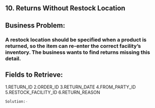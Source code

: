## 10. Returns Without Restock Location
## Business Problem:
### A restock location should be specified when a product is returned, so the item can re-enter the correct facility’s inventory. The business wants to find returns missing this detail.

## Fields to Retrieve:

1.RETURN_ID
2.ORDER_ID
3.RETURN_DATE
4.FROM_PARTY_ID
5.RESTOCK_FACILITY_ID
6.RETURN_REASON
```sql
Solution:-

```
